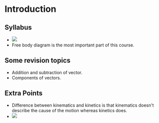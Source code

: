 
# Introduction

## Syllabus
* ![](/assets/images/2021-11-27-15-21-15.png)
* Free body diagram is the most important part of this course.

## Some revision topics
* Addition and subtraction of vector.
* Components of vectors.

## Extra Points
* Difference between kinematics and kinetics is that kinematics doesn't describe the cause of the motion whereas kinetics does.
* ![](/assets/images/2021-11-27-15-20-23.png)